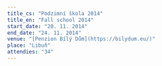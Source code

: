 ```yaml
---
title_cs: "Podzimní škola 2014"
title_en: "Fall school 2014"
start_date: "20. 11. 2014"
end_date: "24. 11. 2014"
venue: "[Penzion Bílý Dům](https://bilydum.eu/)"
place: "Libuň"
attendies: "34"
---
```

